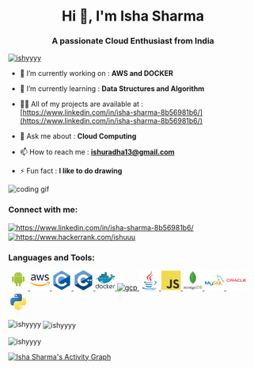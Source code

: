 
<h1 align="center">Hi 👋, I'm Isha Sharma</h1>
<h3 align="center">A passionate Cloud Enthusiast from India</h3>


<p align="left"> <a href="https://github.com/ryo-ma/github-profile-trophy"><img src="https://github-profile-trophy.vercel.app/?username=ishyyyy" alt="ishyyyy" /></a> </p>

- 🔭 I’m currently working on : **AWS and DOCKER**

- 🌱 I’m currently learning : **Data Structures and Algorithm**

- 👨‍💻 All of my projects are available at : [https://www.linkedin.com/in/isha-sharma-8b56981b6/](https://www.linkedin.com/in/isha-sharma-8b56981b6/)

- 💬 Ask me about : **Cloud Computing**

- 📫 How to reach me : **ishuradha13@gmail.com**

- ⚡ Fun fact : **I like to do drawing**
<img src="comp.gif" alt="coding gif">

<h3 align="left">Connect with me:</h3>
<p align="left">
<a href="https://linkedin.com/in/https://www.linkedin.com/in/isha-sharma-8b56981b6/" target="blank"><img align="center" src="https://raw.githubusercontent.com/rahuldkjain/github-profile-readme-generator/master/src/images/icons/Social/linked-in-alt.svg" alt="https://www.linkedin.com/in/isha-sharma-8b56981b6/" height="30" width="40" /></a>
<a href="https://www.hackerrank.com/https://www.hackerrank.com/ishuuu" target="blank"><img align="center" src="https://raw.githubusercontent.com/rahuldkjain/github-profile-readme-generator/master/src/images/icons/Social/hackerrank.svg" alt="https://www.hackerrank.com/ishuuu" height="30" width="40" /></a>
</p>

<h3 align="left">Languages and Tools:</h3>
<p align="left"> <a href="https://developer.android.com" target="_blank" rel="noreferrer"> <img src="https://raw.githubusercontent.com/devicons/devicon/master/icons/android/android-original-wordmark.svg" alt="android" width="40" height="40"/> </a> <a href="https://aws.amazon.com" target="_blank" rel="noreferrer"> <img src="https://raw.githubusercontent.com/devicons/devicon/master/icons/amazonwebservices/amazonwebservices-original-wordmark.svg" alt="aws" width="40" height="40"/> </a> <a href="https://www.cprogramming.com/" target="_blank" rel="noreferrer"> <img src="https://raw.githubusercontent.com/devicons/devicon/master/icons/c/c-original.svg" alt="c" width="40" height="40"/> </a> <a href="https://www.w3schools.com/cpp/" target="_blank" rel="noreferrer"> <img src="https://raw.githubusercontent.com/devicons/devicon/master/icons/cplusplus/cplusplus-original.svg" alt="cplusplus" width="40" height="40"/> </a> <a href="https://www.docker.com/" target="_blank" rel="noreferrer"> <img src="https://raw.githubusercontent.com/devicons/devicon/master/icons/docker/docker-original-wordmark.svg" alt="docker" width="40" height="40"/> </a> <a href="https://cloud.google.com" target="_blank" rel="noreferrer"> <img src="https://www.vectorlogo.zone/logos/google_cloud/google_cloud-icon.svg" alt="gcp" width="40" height="40"/> </a> <a href="https://www.java.com" target="_blank" rel="noreferrer"> <img src="https://raw.githubusercontent.com/devicons/devicon/master/icons/java/java-original.svg" alt="java" width="40" height="40"/> </a> <a href="https://developer.mozilla.org/en-US/docs/Web/JavaScript" target="_blank" rel="noreferrer"> <img src="https://raw.githubusercontent.com/devicons/devicon/master/icons/javascript/javascript-original.svg" alt="javascript" width="40" height="40"/> </a> <a href="https://www.mongodb.com/" target="_blank" rel="noreferrer"> <img src="https://raw.githubusercontent.com/devicons/devicon/master/icons/mongodb/mongodb-original-wordmark.svg" alt="mongodb" width="40" height="40"/> </a> <a href="https://www.mysql.com/" target="_blank" rel="noreferrer"> <img src="https://raw.githubusercontent.com/devicons/devicon/master/icons/mysql/mysql-original-wordmark.svg" alt="mysql" width="40" height="40"/> </a> <a href="https://www.oracle.com/" target="_blank" rel="noreferrer"> <img src="https://raw.githubusercontent.com/devicons/devicon/master/icons/oracle/oracle-original.svg" alt="oracle" width="40" height="40"/> </a> <a href="https://www.python.org" target="_blank" rel="noreferrer"> <img src="https://raw.githubusercontent.com/devicons/devicon/master/icons/python/python-original.svg" alt="python" width="40" height="40"/> </a> </p>

<p><img align="left" src="https://github-readme-stats.vercel.app/api/top-langs?username=ishyyyy&show_icons=true&locale=en&layout=compact" alt="ishyyyy" /></p>

<p>&nbsp;<img align="center" src="https://github-readme-stats.vercel.app/api?username=ishyyyy&show_icons=true&locale=en" alt="ishyyyy" /></p>

<p><img align="center" src="https://github-readme-streak-stats.herokuapp.com/?user=ishyyyy&" alt="ishyyyy" /></p>
<a href="https://github.com/ishyyyy/github-readme-activity-graph"><img alt="Isha Sharma's Activity Graph" src="https://activity-graph.herokuapp.com/graph?username=ishyyyy&bg_color=0D1117&color=5BCDEC&line=5BCDEC&point=FFFFFF&hide_border=true" /></a>


